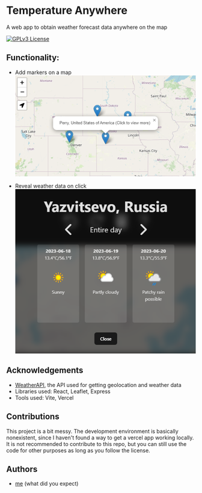 
# Temperature Anywhere

A web app to obtain weather forecast data anywhere on the map

[![GPLv3 License](https://img.shields.io/badge/License-GPL%20v3-yellow.svg)](https://opensource.org/licenses/)


## Functionality:
- Add markers on a map<br>
![screenshot](public/screenshot2.png "Markers")

- Reveal weather data on click<br>
![screenshot](public/screenshot1.png "Popup")

## Acknowledgements
 - [WeatherAPI](https://awesomeopensource.com/project/elangosundar/awesome-README-templates), the API used for getting geolocation and weather data 
 - Libraries used: React, Leaflet, Express
 - Tools used: Vite, Vercel


## Contributions
This project is a bit messy. The development environment is basically nonexistent, since I haven't found a way to get a vercel app working locally. It is not recommended to contribute to this repo, but you can still use the code for other purposes as long as you follow the license.


## Authors
- [me](https://www.github.com/megarion) (what did you expect)
